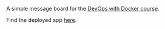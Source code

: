 A simple message board for the [DevOps with Docker course](https://courses.mooc.fi/org/uh-cs/courses/devops-with-docker).

Find the deployed app [here](https://lionfish-app-8bw2y.ondigitalocean.app/).